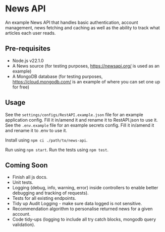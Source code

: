 # News API

An example News API that handles basic authentication, account management, news fetching and caching as well as the ability to track what articles each user reads.

## Pre-requisites

* Node.js v22.1.0
* A News source (for testing purposes, https://newsapi.org/ is used as an example)
* A MongoDB database (for testing purposes, https://cloud.mongodb.com/ is an example of where you can set one up for free)

## Usage
See the `settings/configs/RestAPI.example.json` file for an example application config. Fill it in/amend it and rename it to RestAPI.json to use it.
See the `.env.example` file for an example secrets config. Fill it in/amend it and rename it to .env to use it.

Install using `npm ci ./path/to/news-api`.

Run using `npm start`.
Run the tests using `npm test`.

## Coming Soon
* Finish all js docs.
* Unit tests.
* Logging (debug, info, warning, error) inside controllers to enable better debugging and tracking of requests).
* Tests for all existing endpoints.
* Tidy up Audit Logging - make sure data logged is not sensitive.
* Recommendation algorithm to personalise returned news for a given account.
* Code tidy-ups (logging to include all try catch blocks, mongodb query validation).
